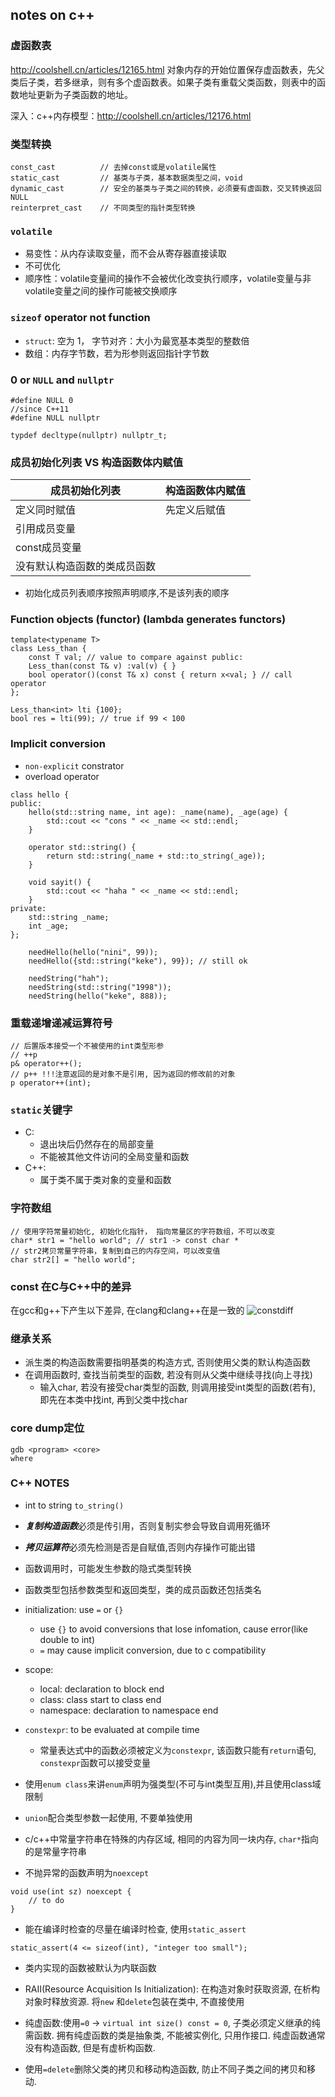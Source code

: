 ## notes on c++

### 虚函数表
<http://coolshell.cn/articles/12165.html>
对象内存的开始位置保存虚函数表，先父类后子类，若多继承，则有多个虚函数表。如果子类有重载父类函数，则表中的函数地址更新为子类函数的地址。

深入：c++内存模型：<http://coolshell.cn/articles/12176.html>

### 类型转换

```
const_cast          // 去掉const或是volatile属性
static_cast         // 基类与子类，基本数据类型之间，void
dynamic_cast        // 安全的基类与子类之间的转换，必须要有虚函数，交叉转换返回NULL
reinterpret_cast    // 不同类型的指针类型转换
```

### `volatile`
- 易变性：从内存读取变量，而不会从寄存器直接读取
- 不可优化
- 顺序性：volatile变量间的操作不会被优化改变执行顺序，volatile变量与非volatile变量之间的操作可能被交换顺序

### `sizeof` operator not function
- `struct`: 空为 1， 字节对齐：大小为最宽基本类型的整数倍
- 数组：内存字节数，若为形参则返回指针字节数

### 0 or `NULL` and `nullptr`
```
#define NULL 0
//since C++11
#define NULL nullptr

typdef decltype(nullptr) nullptr_t;
```

### 成员初始化列表 VS 构造函数体内赋值
| 成员初始化列表        | 构造函数体内赋值 |
| -------------- | -------- |
| 定义同时赋值         | 先定义后赋值   |
| 引用成员变量         |          |
| const成员变量      |          |
| 没有默认构造函数的类成员函数 |          |
- 初始化成员列表顺序按照声明顺序,不是该列表的顺序

### Function objects (functor) (lambda generates functors)
```
template<typename T> 
class Less_than {
    const T val; // value to compare against public:
    Less_than(const T& v) :val(v) { }
    bool operator()(const T& x) const { return x<val; } // call operator 
};

Less_than<int> lti {100};
bool res = lti(99); // true if 99 < 100
```

### Implicit conversion
- `non-explicit` constrator
- overload operator

```
class hello {
public:
    hello(std::string name, int age): _name(name), _age(age) {
        std::cout << "cons " << _name << std::endl;
    }
    
    operator std::string() {
        return std::string(_name + std::to_string(_age));
    }
    
    void sayit() {
        std::cout << "haha " << _name << std::endl;
    }
private:
    std::string _name;
    int _age;
};

    needHello(hello("nini", 99));
    needHello({std::string("keke"), 99}); // still ok
    
    needString("hah");
    needString(std::string("1998"));
    needString(hello("keke", 888));
```

### 重载递增递减运算符号
```
// 后置版本接受一个不被使用的int类型形参
// ++p
p& operator++();
// p++ !!!注意返回的是对象不是引用, 因为返回的修改前的对象 
p operator++(int);
```

### `static`关键字
- C:
    - 退出块后仍然存在的局部变量
    - 不能被其他文件访问的全局变量和函数
- C++:
    - 属于类不属于类对象的变量和函数

### 字符数组
```
// 使用字符常量初始化, 初始化化指针， 指向常量区的字符数组，不可以改变
char* str1 = "hello world"; // str1 -> const char *
// str2拷贝常量字符串，复制到自己的内存空间，可以改变值
char str2[] = "hello world";
```

### const 在C与C++中的差异
在gcc和g++下产生以下差异, 在clang和clang++在是一致的
![constdiff](./pic/constdiff.png)

### 继承关系
- 派生类的构造函数需要指明基类的构造方式, 否则使用父类的默认构造函数
- 在调用函数时, 查找当前类型的函数, 若没有则从父类中继续寻找(向上寻找)
  - 输入char, 若没有接受char类型的函数, 则调用接受int类型的函数(若有), 即先在本类中找int, 再到父类中找char

### core dump定位
```
gdb <program> <core>
where
```

### C++ NOTES 
- int to string `to_string()`

- ***复制构造函数***必须是传引用，否则复制实参会导致自调用死循环

- ***拷贝运算符***必须先检测是否是自赋值,否则内存操作可能出错

- 函数调用时，可能发生参数的隐式类型转换

- 函数类型包括参数类型和返回类型，类的成员函数还包括类名

- initialization: use `=` or `{}`
    - use `{}` to avoid conversions that lose infomation, cause error(like double to int)
    - `=` may cause implicit conversion, due to c compatibility

- scope:
    - local:        declaration to block end
    - class:        class start to class end
    - namespace:    declaration to namespace end

- `constexpr`: to be evaluated at compile time
    - 常量表达式中的函数必须被定义为`constexpr`, 该函数只能有`return`语句, `constexpr`函数可以接受变量

- 使用`enum class`来讲`enum`声明为强类型(不可与int类型互用),并且使用class域限制

- `union`配合类型参数一起使用, 不要单独使用

- c/c++中常量字符串在特殊的内存区域, 相同的内容为同一块内存, `char*`指向的是常量字符串

- 不抛异常的函数声明为`noexcept`

```
void use(int sz) noexcept {
    // to do
}
```

- 能在编译时检查的尽量在编译时检查, 使用`static_assert`
```
static_assert(4 <= sizeof(int), "integer too small");
```

- 类内实现的函数被默认为内联函数

- RAII(Resource Acquisition Is Initialization): 在构造对象时获取资源, 在析构对象时释放资源. 将`new` 和`delete`包装在类中, 不直接使用

- 纯虚函数:使用`=0` -> `virtual int size() const = 0`, 子类必须定义继承的纯需函数. 拥有纯虚函数的类是抽象类, 不能被实例化, 只用作接口. 纯虚函数通常没有构造函数, 但是有虚析构函数. 

- 使用`=delete`删除父类的拷贝和移动构造函数, 防止不同子类之间的拷贝和移动.

